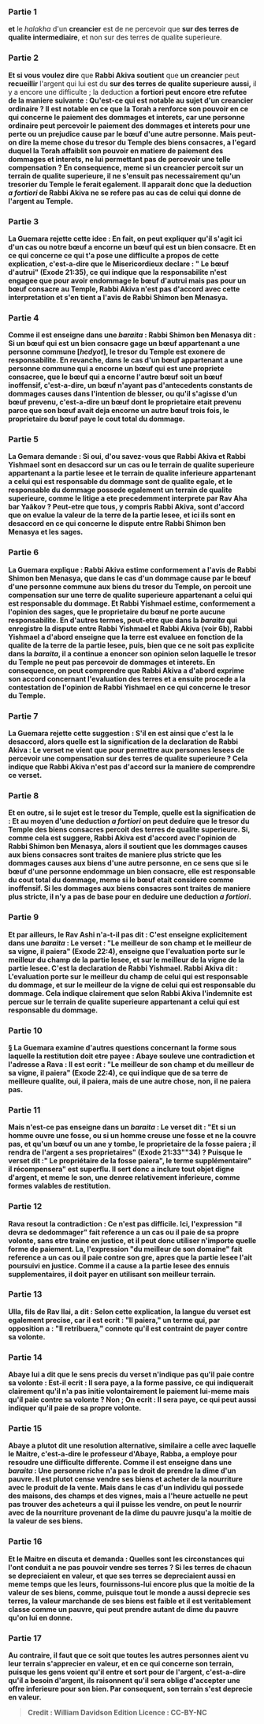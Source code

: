 
### Partie 1
<b>et</b> le <i>halakha</i> d'un <b>creancier</b> est de ne percevoir que <b>sur des terres de qualite intermediaire</b>, et non sur des terres de qualite superieure.

### Partie 2
<b>Et si vous voulez dire</b> que <b>Rabbi Akiva soutient</b> que <b>un creancier</b> peut <b>recueillir</b> l'argent qui lui est du <b>sur des terres de qualite superieure</b> <b>aussi,</b> il y a encore une difficulte ; la deduction <b>a fortiori</i> <b>peut</b> encore <b>etre refutee</b> de la maniere suivante : <b>Qu'est-ce qui</b> est notable <b>au sujet</b> d'un <b>creancier ordinaire ?</b> Il est notable <b>en ce que</b> la Torah <b>a renforce son pouvoir en ce qui concerne le paiement des dommages et interets,</b> car une personne ordinaire peut percevoir le paiement des dommages et interets pour une perte ou un prejudice cause par le bœuf d'une autre personne. Mais <b>peut-on dire</b> la meme chose du tresor du Temple des biens <b>consacres</b>, a l'egard duquel la Torah <b>affaiblit son pouvoir en matiere de paiement des dommages et interets,</b> ne lui permettant pas de percevoir une telle compensation ? En consequence, meme si un creancier percoit sur un terrain de qualite superieure, il ne s'ensuit pas necessairement qu'un tresorier du Temple le ferait egalement. Il apparait donc que la deduction <i>a fortiori</i> de Rabbi Akiva ne se refere pas au cas de celui qui donne de l'argent au Temple.

### Partie 3
La Guemara rejette cette idee : <b>En fait,</b> on peut expliquer qu'il s'agit ici d'un cas <b>ou notre bœuf a encorne un bœuf qui est un bien consacre</b>. <b>Et</b> en ce qui concerne ce <b>qui t'a pose <b>une difficulte</b> a propos de cette explication, c'est-a-dire que <b>le Misericordieux declare : "</b> Le <b>bœuf d'autrui"</b> (Exode 21:35), ce qui indique que la responsabilite n'est engagee que pour avoir endommage le bœuf d'autrui <b>mais pas</b> pour <b>un bœuf consacre</b> au Temple, <b>Rabbi Akiva</b> n'est pas d'accord avec cette interpretation et <b>s'en tient a l'avis</b> de <b>Rabbi Shimon ben Menasya.</b>

### Partie 4
<b>Comme il est enseigne</b> dans une <i>baraita</i> : <b>Rabbi Shimon ben Menasya dit :</b> Si <b>un bœuf qui est un bien consacre</b> <b>gage un bœuf appartenant a une personne commune [<i>hedyot</i>],</b> le tresor du Temple est <b>exonere</b> de responsabilite. En revanche, dans le cas d'un <b>bœuf appartenant a une personne commune qui a encorne un bœuf qui est une propriete consacree</b>, <b>que le bœuf qui a encorne l'autre bœuf soit <b>un bœuf inoffensif</b>, c'est-a-dire, un bœuf n'ayant pas d'antecedents constants de dommages causes dans l'intention de blesser, <b>ou</b> qu'il s'agisse d'un <b>bœuf prevenu</b>, c'est-a-dire un bœuf dont le proprietaire etait prevenu parce que son bœuf avait deja encorne un autre bœuf trois fois, le proprietaire du bœuf <b>paye</b> le <b>cout total</b> du <b>dommage.</b>

### Partie 5
La Gemara demande : <b>Si oui, d'ou savez-vous</b> que Rabbi Akiva et Rabbi Yishmael <b>sont en desaccord</b> sur un cas ou <b>le terrain de qualite superieure</b> appartenant a <b>la partie lesee</b> <b>et le terrain de qualite inferieure</b> appartenant a <b>celui qui est responsable du dommage</b> sont de qualite egale, et le responsable du dommage possede egalement un terrain de qualite superieure, comme le litige a ete precedemment interprete par Rav Aha bar Yaâkov ? <b>Peut-etre que tous,</b> y compris Rabbi Akiva, <b>sont d'accord</b> que <b>on evalue</b> la valeur de la terre <b>de la partie lesee</b>, <b>et ici ils sont en desaccord en ce qui concerne</b> le <b>dispute entre Rabbi Shimon ben Menasya et les sages.</b>

### Partie 6
La Guemara explique : <b>Rabbi Akiva estime conformement</b> a l'avis de <b>Rabbi Shimon ben Menasya,</b> que dans le cas d'un dommage cause par le bœuf d'une personne commune aux biens du tresor du Temple, on percoit une compensation sur une terre de qualite superieure appartenant a celui qui est responsable du dommage. <b>Et Rabbi Yishmael estime, conformement</b> a l'opinion des <b>sages,</b> que le proprietaire du bœuf ne porte aucune responsabilite. En d'autres termes, peut-etre que dans la <i>baraita</i> qui enregistre la dispute entre Rabbi Yishmael et Rabbi Akiva (voir 6b), Rabbi Yishmael a d'abord enseigne que la terre est evaluee en fonction de la qualite de la terre de la partie lesee, puis, bien que ce ne soit pas explicite dans la <i>baraita</i>, il a continue a enoncer son opinion selon laquelle le tresor du Temple ne peut pas percevoir de dommages et interets. En consequence, on peut comprendre que Rabbi Akiva a d'abord exprime son accord concernant l'evaluation des terres et a ensuite procede a la contestation de l'opinion de Rabbi Yishmael en ce qui concerne le tresor du Temple.

### Partie 7
La Guemara rejette cette suggestion : <b>S'il en est ainsi</b> que c'est la le desaccord, alors <b>quelle</b> est la signification de la declaration de Rabbi Akiva : <b>Le verset ne vient</b> que pour permettre aux personnes lesees de percevoir une compensation sur des terres de qualite superieure ? Cela indique que Rabbi Akiva n'est pas d'accord sur la maniere de comprendre ce verset.

### Partie 8
<b>Et en outre,</b> si le sujet est le tresor du Temple, <b>quelle est la signification de : <b>Et</b> au moyen d'une <b>deduction <i>a fortiori</i></b> on peut deduire que le tresor du Temple des biens <b>consacres</b> percoit des terres de qualite superieure. Si, comme cela est suggere, Rabbi Akiva est d'accord avec l'opinion de Rabbi Shimon ben Menasya, alors il soutient que les dommages causes aux biens consacres sont traites de maniere plus stricte que les dommages causes aux biens d'une autre personne, en ce sens que si le bœuf d'une personne endommage un bien consacre, elle est responsable du cout total du dommage, meme si le bœuf etait considere comme inoffensif. Si les dommages aux biens consacres sont traites de maniere plus stricte, il n'y a pas de base pour en deduire une deduction <i>a fortiori</i>.

### Partie 9
<b>Et par ailleurs, le Rav Ashi n'a-t-il pas dit :</b> C'est <b>enseigne explicitement</b> dans une <i>baraita</i> : Le verset : <b>"Le meilleur de son champ et le meilleur de sa vigne, il paiera"</b> (Exode 22:4), enseigne que l'evaluation porte sur <b>le meilleur du champ de la partie lesee</b>, <b>et</b> sur <b>le meilleur de la vigne de la partie lesee</b>. C'est <b>la declaration de Rabbi Yishmael. Rabbi Akiva dit :</b> L'evaluation porte sur <b>le meilleur du champ de celui qui est responsable du dommage, et</b> sur <b>le meilleur de la vigne de celui qui est responsable du dommage.</b> Cela indique clairement que selon Rabbi Akiva l'indemnite est percue sur le terrain de qualite superieure appartenant a celui qui est responsable du dommage.

### Partie 10
§ La Guemara examine d'autres questions concernant la forme sous laquelle la restitution doit etre payee : <b>Abaye souleve une contradiction</b> et l'adresse <b>a Rava : Il est ecrit : "Le meilleur de son champ et du meilleur de sa vigne, il paiera"</b> (Exode 22:4), ce qui indique que de sa terre de <b>meilleure</b> qualite, <b>oui,</b> il paiera, mais de <b>une autre chose, non,</b> il ne paiera pas.

### Partie 11
<b>Mais n'est-ce pas enseigne</b> dans un <i>baraita</i> : Le verset dit : "Et si un homme ouvre une fosse, ou si un homme creuse une fosse et ne la couvre pas, et qu'un bœuf ou un ane y tombe, le proprietaire de la fosse paiera ; <b>il rendra</b> de l'argent a ses proprietaires" (Exode 21:33""34) ? Puisque le verset dit :" Le propriétaire de la fosse paiera", le terme supplémentaire" il récompensera" est superflu. Il sert donc <b>a inclure</b> tout objet <b>digne d'argent, et meme le son,</b> une denree relativement inferieure, comme formes valables de restitution.

### Partie 12
Rava resout la contradiction : Ce n'est <b>pas difficile. Ici,</b> l'expression "il devra se dedommager" fait reference a un cas ou il paie <b>de sa propre volonte,</b> sans etre traine en justice, et il peut donc utiliser n'importe quelle forme de paiement. <b>La,</b> l'expression "du meilleur de son domaine" fait reference a un cas ou il paie <b>contre son gre,</b> apres que la partie lesee l'ait poursuivi en justice. Comme il a cause a la partie lesee des ennuis supplementaires, il doit payer en utilisant son meilleur terrain.

### Partie 13
<b>Ulla, fils de Rav Ilai, a dit :</b> Selon cette explication, la langue du verset <b>est egalement precise, car il est ecrit : "Il paiera,"</b> un terme qui, par opposition a : "Il retribuera," connote qu'il est contraint de payer <b>contre sa volonte.</b>

### Partie 14
<b>Abaye lui a dit</b> que le sens precis du verset n'indique pas qu'il paie contre sa volonte : <b>Est-il ecrit : Il sera paye,</b> a la forme passive, ce qui indiquerait clairement qu'il n'a pas initie volontairement le paiement lui-meme mais qu'il paie contre sa volonte ? Non ; <b>On ecrit : Il sera paye,</b> ce qui peut aussi <b>indiquer</b> qu'il paie <b>de sa propre volonte.</b>

### Partie 15
<b>Abaye a plutot dit</b> une resolution alternative, <b>similaire a celle</b> avec laquelle le <b>Maitre,</b> c'est-a-dire le professeur d'Abaye, Rabba, a employe pour resoudre une difficulte differente. <b>Comme il est enseigne</b> dans une <i>baraita</i> : Une personne riche n'a pas le droit de prendre la dime d'un pauvre. Il est plutot cense vendre ses biens et acheter de la nourriture avec le produit de la vente. Mais dans le cas d'un individu <b>qui possede des maisons, des champs et des vignes, mais</b> a l'heure actuelle <b>ne peut pas trouver</b> des acheteurs <b>a</b> qui il puisse les <b>vendre,</b> on <b>peut le nourrir</b> avec de la nourriture provenant de la <b>dime du pauvre jusqu'a la moitie</b> de la valeur de ses biens.

### Partie 16
<b>Et</b> le Maitre <b>en discuta</b> et demanda : <b>Quelles sont les circonstances</b> qui l'ont conduit a ne pas pouvoir vendre ses terres ? <b>Si les terres de chacun se depreciaient</b> en valeur, <b>et que ses terres</b> se depreciaient aussi en meme temps que les leurs, fournissons-lui</b> encore plus</b> que la moitie de la valeur de ses biens, <b>comme, </b> puisque <b>tout le monde a aussi deprecie ses terres,</b> la valeur marchande de ses biens est faible et il est veritablement classe comme un pauvre, qui peut prendre autant de dime du pauvre qu'on lui en donne.

### Partie 17
<b>Au contraire,</b> il faut que ce soit <b>que toutes les autres personnes</b> aient vu leur <b>terrain s'apprecier</b> en valeur, <b>et</b> en ce qui concerne <b>son terrain, puisque</b> les gens voient <b>qu'il entre et sort pour de l'argent,</b> c'est-a-dire qu'il a besoin d'argent, ils raisonnent qu'il sera oblige d'accepter une offre inferieure pour son bien. Par consequent, <b>son terrain s'est deprecie</b> en valeur.

>Credit : William Davidson Edition
>Licence : CC-BY-NC